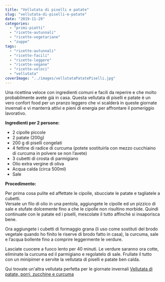 ```yaml
---
title: "Vellutata di piselli e patate"
slug: "vellutata-di-piselli-e-patate"
date: "2019-11-29"
categories: 
  - "primi-piatti"
  - "ricette-autunnali"
  - "ricette-vegetariane"
  - "zuppe"
tags: 
  - "ricette-autunnali"
  - "ricette-facili"
  - "ricette-leggere"
  - "ricette-vegane"
  - "ricette-veloci"
  - "vellutata"
coverImage: "../images/vellutataPatatePiselli.jpg"
---
```


Una ricettina veloce con ingredienti comuni e facili da reperire e che molto probabilmente avete giá in casa. Questa vellutata di piselli e patate è un vero confort food per un pranzo leggero che vi scalderà in queste giornate invernali e vi manterrà attivi e pieni di energia per affrontare il pomeriggio lavorativo.

**Ingredienti per 2 persone:**

- 2 cipolle piccole
- 2 patate (200g)
- 200 g di piselli congelati
- 4 fettine di radice di curcuma (potete sostituirla con mezzo cucchiaino di curcuma in polvere se non l’avete)
- 3 cubetti di crosta di parmigiano
- Olio extra vergine di oliva
- Acqua calda (circa 500ml)
- Sale

**Procedimento:**

Per prima cosa pulite ed affettate le cipolle, sbucciate le patate e tagliatele a cubetti.  
Versate un filo di olio in una pentola, aggiungete le cipolle ed un pizzico di sale e stufate dolcemente fino a che le cipolle non risultino morbide. Quindi continuate con le patate ed i piselli, mescolate il tutto affinchè si insaporisca bene.

Ora aggiungete i cubetti di formaggio grana (li uso come sostituti del brodo vegetale quando ho finito le riserve di brodo fatto in casa), la curcuma, sale e l’acqua bollente fino a comprire leggermente le verdure.

Lasciate cuocere a fuoco lento per 40 minuti. Le verdure saranno ora cotte, eliminate la curcuma ed il parmigiano e regolatelo di sale. Frullate il tutto con un minipimer e servite la vellutata di piselli e patate ben calda.

Qui trovate un'altra vellutata perfetta per le giornate invernali [Vellutata di patate, porri, zucchine e curcuma](https://cucinadalnord.it/vellutata-di-patate-porri-zucchine-curcuma/)

